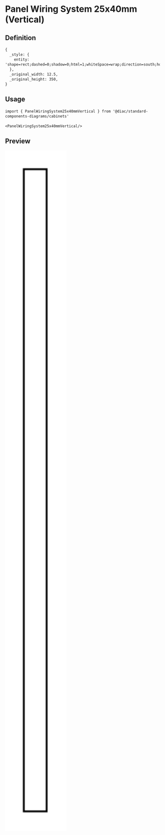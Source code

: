 # Panel Wiring System 25x40mm (Vertical)

## Definition

```
{
  _style: { 
    entity: 'shape=rect;dashed=0;shadow=0;html=1;whiteSpace=wrap;direction=south;horizontal=0;',
  },
  _original_width: 12.5,
  _original_height: 350,
}
```

## Usage

```
import { PanelWiringSystem25x40mmVertical } from '@diac/standard-components-diagrams/cabinets'

<PanelWiringSystem25x40mmVertical/>
```

## Preview

<img src="./panel-wiring-system-25x40mm-vertical.png" width="200"/>

